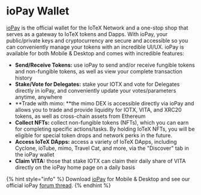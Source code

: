 # ioPay Wallet

[ioPay](https://iopay.iotex.io) is the official wallet for the IoTeX Network and a one-stop shop that serves as a gateway to IoTeX tokens and Dapps. With ioPay, your public/private keys and cryptocurrency are secure and accessible so you can conveniently manage your tokens with an incredible UI/UX. ioPay is available for both Mobile & Desktop and comes with incredible features:

* **Send/Receive Tokens:** use ioPay to send and/or receive fungible tokens and non-fungible tokens, as well as view your complete transaction history
* **Stake/Vote for Delegates:** stake your IOTX and vote for Delegates directly in ioPay, and conveniently update your votes/parameters anytime, anywhere
* **Trade with mimo: **the mimo DEX is accessible directly via ioPay and allows you to trade and provide liquidity for IOTX, VITA, and XRC20 tokens, as well as cross-chain assets from Ethereum
* **Collect NFTs:** collect non-fungible tokens (NFTs), which you can earn for completing specific actions/tasks. By holding IoTeX NFTs, you will be eligible for special token drops and network perks in the future.
* **Access IoTeX DApps:** access a variety of IoTeX DApps, including Cyclone, ioTube, mimo, Travel Cat, and more, via the "Discover" tab in the ioPay wallet
* **Claim VITA:** those that stake IOTX can claim their daily share of VITA directly on the ioPay home page on a daily basis

{% hint style="info" %}
Download [ioPay](http://iopay.iotex.io) for Mobile & Desktop and see our official ioPay [forum thread](https://community.iotex.io/t/official-iopay-wallet-thread/1313).
{% endhint %}
